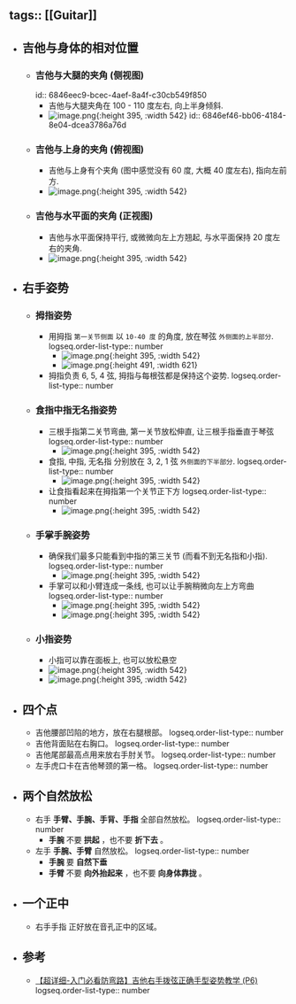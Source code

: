 tags:: [[Guitar]]
---

- ## 吉他与身体的相对位置
	- ### 吉他与大腿的夹角 (侧视图)
	  id:: 6846eec9-bcec-4aef-8a4f-c30cb549f850
		- 吉他与大腿夹角在 100 - 110 度左右, 向上半身倾斜.
		- ![image.png](../assets/image_1749479286728_0.png){:height 395, :width 542}
		  id:: 6846ef46-bb06-4184-8e04-dcea3786a76d
	- ### 吉他与上身的夹角 (俯视图)
		- 吉他与上身有个夹角 (图中感觉没有 60 度, 大概 40 度左右), 指向左前方.
		- ![image.png](../assets/image_1749479489280_0.png){:height 395, :width 542}
	- ### 吉他与水平面的夹角 (正视图)
		- 吉他与水平面保持平行, 或微微向左上方翘起, 与水平面保持 20 度左右的夹角.
		- ![image.png](../assets/image_1749479903758_0.png){:height 395, :width 542}
- ## 右手姿势
	- ### 拇指姿势
		- 用拇指 `第一关节侧面` 以 `10-40 度` 的角度, 放在琴弦 `外侧面的上半部分`.
		  logseq.order-list-type:: number
			- ![image.png](../assets/image_1749480386592_0.png){:height 395, :width 542}
			- ![image.png](../assets/image_1749480643994_0.png){:height 491, :width 621}
		- 拇指负责 6, 5, 4 弦, 拇指与每根弦都是保持这个姿势.
		  logseq.order-list-type:: number
	- ### 食指中指无名指姿势
		- 三根手指第二关节弯曲, 第一关节放松伸直, 让三根手指垂直于琴弦
		  logseq.order-list-type:: number
			- ![image.png](../assets/image_1749481097003_0.png){:height 395, :width 542}
		- 食指, 中指, 无名指 分别放在 3, 2, 1 弦 `外侧面的下半部分`.
		  logseq.order-list-type:: number
			- ![image.png](../assets/image_1749481292515_0.png){:height 395, :width 542}
		- 让食指看起来在拇指第一个关节正下方
		  logseq.order-list-type:: number
			- ![image.png](../assets/image_1749480955221_0.png){:height 395, :width 542}
	- ### 手掌手腕姿势
		- 确保我们最多只能看到中指的第三关节 (而看不到无名指和小指).
		  logseq.order-list-type:: number
			- ![image.png](../assets/image_1749482219669_0.png){:height 395, :width 542}
		- 手掌可以和小臂连成一条线, 也可以让手腕稍微向左上方弯曲
		  logseq.order-list-type:: number
			- ![image.png](../assets/image_1749481927442_0.png){:height 395, :width 542}
			- ![image.png](../assets/image_1749482082503_0.png){:height 395, :width 542}
	- ### 小指姿势
		- 小指可以靠在面板上, 也可以放松悬空
		- ![image.png](../assets/image_1749481787904_0.png){:height 395, :width 542}
		- ![image.png](../assets/image_1749481818404_0.png){:height 395, :width 542}
- ## 四个点
	- 吉他腰部凹陷的地方，放在右腿根部。
	  logseq.order-list-type:: number
	- 吉他背面贴在右胸口。
	  logseq.order-list-type:: number
	- 吉他尾部最高点用来放右手肘关节。
	  logseq.order-list-type:: number
	- 左手虎口卡在吉他琴颈的第一格。
	  logseq.order-list-type:: number
- ## 两个自然放松
	- 右手 **手臂、手腕、手背、手指** 全部自然放松。
	  logseq.order-list-type:: number
		- **手腕** 不要 **拱起** ，也不要 **折下去** 。
	- 左手 **手腕、手臂** 自然放松。
	  logseq.order-list-type:: number
		- **手腕** 要 **自然下垂**
		- **手臂** 不要 **向外抬起来** ，也不要 **向身体靠拢** 。
- ## 一个正中
	- 右手手指 正好放在音孔正中的区域。
- ## 参考
	- [【超详细-入门必看防弯路】吉他右手拨弦正确手型姿势教学 (P6)](https://www.bilibili.com/video/BV1Yt4y1W7uq?vd_source=f1fbb083ddef12dcff3388779faac201)
	  logseq.order-list-type:: number